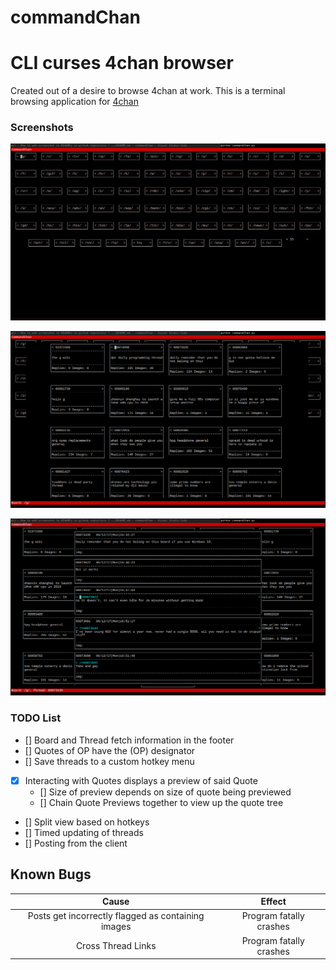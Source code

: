 # commandChan

CLI curses 4chan browser
======


Created out of a desire to browse 4chan at work.
This is a terminal browsing application for [4chan](https://www.4chan.org/)

### Screenshots

![alt](./screenshots/boardIndex.png?raw=true "Board Index")

![alt](./screenshots/boardView.png?raw=true "Board View")

![alt](./screenshots/threadView.png?raw=true "Thread View")


### TODO List

- [] Board and Thread fetch information in the footer
- [] Quotes of OP have the (OP) designator
- [] Save threads to a custom hotkey menu
- [X] Interacting with Quotes displays a preview of said Quote
    - [] Size of preview depends on size of quote being previewed
    - [] Chain Quote Previews together to view up the quote tree
- [] Split view based on hotkeys
- [] Timed updating of threads
- [] Posting from the client


Known Bugs
------
| Cause                                              | Effect                  |
|:--------------------------------------------------:|:-----------------------:|
| Posts get incorrectly flagged as containing images | Program fatally crashes |
| Cross Thread Links                                 | Program fatally crashes |
